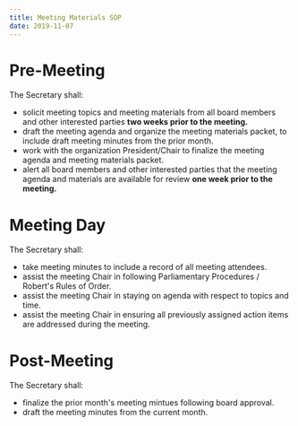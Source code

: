 ```yaml
---
title: Meeting Materials SOP
date: 2019-11-07
---
```

# Pre-Meeting

The Secretary shall: 

+ solicit meeting topics and meeting materials from all board members and other interested parties **two weeks prior to the meeting.**
+ draft the meeting agenda and organize the meeting materials packet, to include draft meeting minutes from the prior month. 
+ work with the organization President/Chair to finalize the meeting agenda and meeting materials packet. 
+ alert all board members and other interested parties that the meeting agenda and materials are available for review **one week prior to the meeting.**

# Meeting Day

The Secretary shall: 

+ take meeting minutes to include a record of all meeting attendees. 
+ assist the meeting Chair in following Parliamentary Procedures / Robert's Rules of Order. 
+ assist the meeting Chair in staying on agenda with respect to topics and time. 
+ assist the meeting Chair in ensuring all previously assigned action items are addressed during the meeting. 

# Post-Meeting

The Secretary shall: 

+ finalize the prior month's meeting mintues following board approval.
+ draft the meeting minutes from the current month. 

